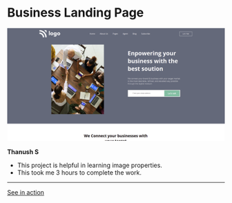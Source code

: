 #   Business Landing Page
![screenshot](./screenshot/screenshot.png)

**Thanush S**

-   This project is helpful in learning image properties.
-   This took me 3 hours to complete the work.

---

[See in action](https://thanushsiva.github.io/11-Business-Landing-Page)